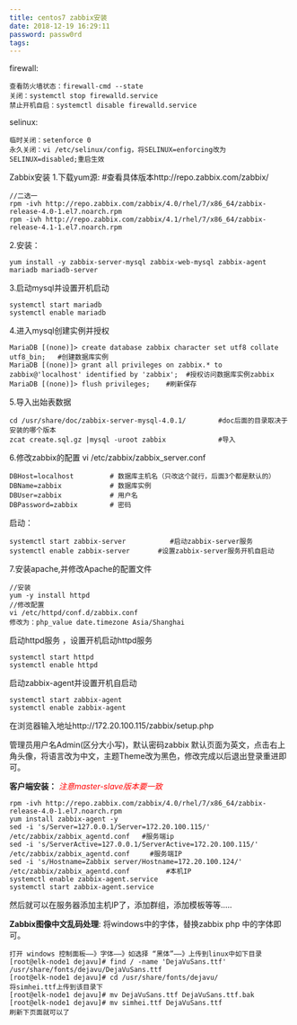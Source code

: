 ```yaml
---
title: centos7 zabbix安装
date: 2018-12-19 16:29:11
password: passw0rd
tags:
---
```


firewall:
```
查看防火墙状态：firewall-cmd --state
关闭：systemctl stop firewalld.service
禁止开机自启：systemctl disable firewalld.service
```
selinux:
```
临时关闭：setenforce 0
永久关闭：vi /etc/selinux/config，将SELINUX=enforcing改为SELINUX=disabled;重启生效
```
Zabbix安装
1.下载yum源: #查看具体版本http://repo.zabbix.com/zabbix/
```
//二选一
rpm -ivh http://repo.zabbix.com/zabbix/4.0/rhel/7/x86_64/zabbix-release-4.0-1.el7.noarch.rpm
rpm -ivh http://repo.zabbix.com/zabbix/4.1/rhel/7/x86_64/zabbix-release-4.1-1.el7.noarch.rpm
```
2.安装：
```
yum install -y zabbix-server-mysql zabbix-web-mysql zabbix-agent mariadb mariadb-server
```
3.启动mysql并设置开机启动
```
systemctl start mariadb
systemctl enable mariadb
```
4.进入mysql创建实例并授权
```
MariaDB [(none)]> create database zabbix character set utf8 collate utf8_bin;   #创建数据库实例
MariaDB [(none)]> grant all privileges on zabbix.* to zabbix@'localhost' identified by 'zabbix';  #授权访问数据库实例zabbix
MariaDB [(none)]> flush privileges;    #刷新保存
```
5.导入出始表数据
```
cd /usr/share/doc/zabbix-server-mysql-4.0.1/        #doc后面的目录取决于安装的哪个版本
zcat create.sql.gz |mysql -uroot zabbix             #导入
```
6.修改zabbix的配置
vi /etc/zabbix/zabbix_server.conf
```
DBHost=localhost         # 数据库主机名（只改这个就行，后面3个都是默认的）
DBName=zabbix            # 数据库实例
DBUser=zabbix            # 用户名
DBPassword=zabbix        # 密码
```
启动：
```
systemctl start zabbix-server           #启动zabbix-server服务
systemctl enable zabbix-server       #设置zabbix-server服务开机自启动
```
7.安装apache,并修改Apache的配置文件
```
//安装
yum -y install httpd
//修改配置
vi /etc/httpd/conf.d/zabbix.conf
修改为：php_value date.timezone Asia/Shanghai
```
启动httpd服务 ，设置开机启动httpd服务
```
systemctl start httpd
systemctl enable httpd
```
启动zabbix-agent并设置开机自启动
```
systemctl start zabbix-agent
systemctl enable zabbix-agent
```

在浏览器输入地址http://172.20.100.115/zabbix/setup.php

管理员用户名Admin(区分大小写)，默认密码zabbix
默认页面为英文，点击右上角头像，将语言改为中文，主题Theme改为黑色，修改完成以后退出登录重进即可。


**客户端安装：**  <font color="#FF0000">*注意master-slave版本要一致* </font>
```
rpm -ivh http://repo.zabbix.com/zabbix/4.0/rhel/7/x86_64/zabbix-release-4.0-1.el7.noarch.rpm
yum install zabbix-agent -y
sed -i 's/Server=127.0.0.1/Server=172.20.100.115/' /etc/zabbix/zabbix_agentd.conf   #服务端ip
sed -i 's/ServerActive=127.0.0.1/ServerActive=172.20.100.115/' /etc/zabbix/zabbix_agentd.conf     #服务端IP
sed -i 's/Hostname=Zabbix server/Hostname=172.20.100.124/' /etc/zabbix/zabbix_agentd.conf         #本机IP
systemctl enable zabbix-agent.service
systemctl start zabbix-agent.service
```
然后就可以在服务器添加主机IP了，添加群组，添加模板等等.....



**Zabbix图像中文乱码处理**: 将windows中的字体，替换zabbix php 中的字体即可。
```
打开 windows 控制面板——》字体——》如选择 “黑体”——》上传到linux中如下目录
[root@elk-node1 dejavu]# find / -name 'DejaVuSans.ttf'
/usr/share/fonts/dejavu/DejaVuSans.ttf
[root@elk-node1 dejavu]# cd /usr/share/fonts/dejavu/
将simhei.ttf上传到该目录下
[root@elk-node1 dejavu]# mv DejaVuSans.ttf DejaVuSans.ttf.bak
[root@elk-node1 dejavu]# mv simhei.ttf DejaVuSans.ttf
刷新下页面就可以了
```









